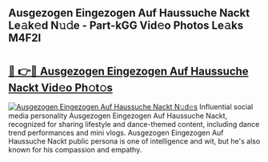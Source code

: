 ## Ausgezogen Eingezogen Auf Haussuche Nackt Le𝚊k𝚎d N𝚞𝚍e - Part-kGG Vid𝚎o Photos Le𝚊ks M4F2l

# <h2><a href="http://fb581s.evod.top/?m=Ausgezogen+Eingezogen+Auf+Haussuche+Nackt">🔗 👉🔴 Ausgezogen Eingezogen Auf Haussuche Nackt Vid𝚎o Ph𝚘t𝚘s</a></h2>

[![Ausgezogen Eingezogen Auf Haussuche Nackt N𝚞d𝚎s](https://i.imgur.com/8V9OHl7.gif)](http://fb581s.evod.top/?m=Ausgezogen+Eingezogen+Auf+Haussuche+Nackt)
Influential social media personality Ausgezogen Eingezogen Auf Haussuche Nackt, recognized for sharing lifestyle and dance-themed content, including dance trend performances and mini vlogs. Ausgezogen Eingezogen Auf Haussuche Nackt public persona is one of intelligence and wit, but he's also known for his compassion and empathy. 
